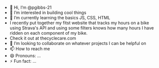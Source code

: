 - 👋 Hi, I’m @pgibbs-21
- 👀 I’m interested in building cool things
- 🌱 I’m currently learning the basics JS, CSS, HTML
-  I recently put together my fitst website that tracks my hours on a bike using Strava's API and using some filters knows how many hours I have ridden on each component of my bike.
- Check it out at thecyclecare.com
- 💞️ I’m looking to collaborate on whatever projects I can be helpful on
- 📫 How to reach me 
- 😄 Pronouns: ...
- ⚡ Fun fact: ...

<!---
pgibbs-21/pgibbs-21 is a ✨ special ✨ repository because its `README.md` (this file) appears on your GitHub profile.
You can click the Preview link to take a look at your changes.
--->
